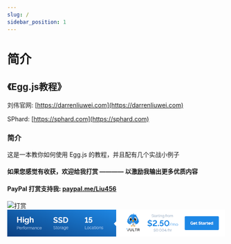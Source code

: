 ```yaml
---
slug: /
sidebar_position: 1
---
```


# 简介

## 《Egg.js教程》

刘伟官网: [https://darrenliuwei.com](https://darrenliuwei.com)

SPhard: [https://sphard.com](https://sphard.com)

### 简介
这是一本教你如何使用 Egg.js 的教程，并且配有几个实战小例子

#### 如果您感觉有收获，欢迎给我打赏 ———— 以激励我输出更多优质内容
#### PayPal 打赏支持我: [paypal.me/Liu456](https://paypal.me/Liu456)
![打赏](https://i.imgur.com/quzuqoX.png)
<a href="https://www.vultr.com/?ref=8948199-8H">![](./images/banner_1.png)</a>
